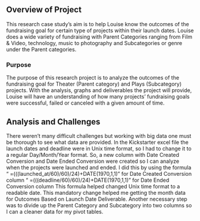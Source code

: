 ## **Overview of Project**

This research case study’s aim is to help Louise know the outcomes of the fundraising goal for certain type of projects within their launch dates. Louise does a wide variety of fundraising with Parent Categories ranging from Film & Video, technology, music to photography and Subcategories or genre under the Parent categories. 

### **Purpose**

The purpose of this research project is to analyze the outcomes of the fundraising goal for Theater (Parent category) and Plays (Subcategory) projects. With the analysis, graphs and deliverables the project will provide, Louise will have an understanding of how many projects’ fundraising goals were successful, failed or canceled with a given amount of time.  


## **Analysis and Challenges**

There weren’t many difficult challenges but working with big data one must be thorough to see what data are provided. In the Kickstarter excel file the launch dates and deadline were in Unix time format, so I had to change it to a regular Day/Month/Year format. So, a new column with Date Created Conversion and Date Ended Conversion were created so I can analyze when the projects were launched and ended. I did this by using the formula
“ =(((launched_at/60)/60)/24)+DATE(1970,1,1)” for Date Created Conversion column 
“ =(((deadline/60)/60)/24)+DATE(1970,1,1)”  for Date Ended Conversion column 
This formula helped changed Unix time format to a readable date. This mandatory change helped me getting the month data for Outcomes Based on Launch Date Deliverable. 
Another necessary step was to divide up the Parent Category and Subcategory into two columns so I can a cleaner data for my pivot tables. 

